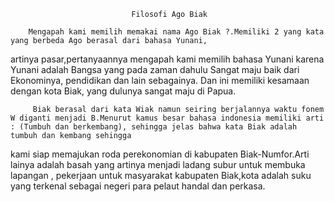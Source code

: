                                Filosofi Ago Biak

        Mengapah kami memilih memakai nama Ago Biak ?.Memiliki 2 yang kata yang berbeda Ago berasal dari bahasa Yunani, 
artinya pasar,pertanyaannya mengapah kami memilih bahasa Yunani karena Yunani adalah Bangsa yang pada zaman dahulu 
Sangat maju baik dari Ekonominya, pendidikan dan lain sebagainya.
        Dan ini memiliki kesamaan dengan kota Biak, yang dulunya sangat maju di Papua.

         Biak berasal dari kata Wiak namun seiring berjalannya waktu fonem W diganti menjadi B.Menurut kamus besar bahasa indonesia memiliki arti : (Tumbuh dan berkembang), sehingga jelas bahwa kata Biak adalah tumbuh dan kembang sehingga 
kami siap memajukan roda perekonomian di kabupaten Biak-Numfor.Arti lainya adalah basah yang artinya menjadi ladang subur untuk membuka lapangan ,
pekerjaan untuk masyarakat kabupaten Biak,kota adalah suku yang terkenal sebagai negeri para pelaut handal dan perkasa. 

